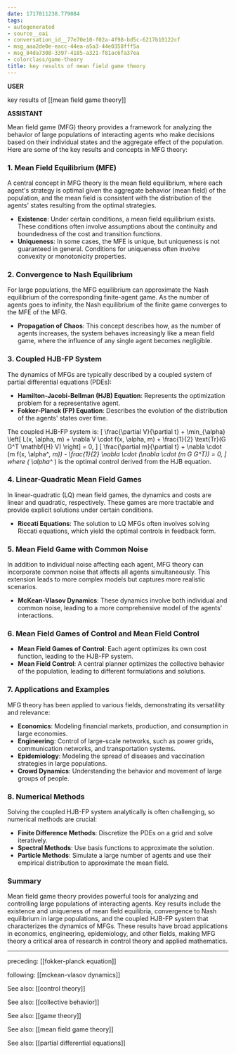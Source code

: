 ```yaml
---
date: 1717811238.779084
tags:
- autogenerated
- source__oai
- conversation_id__77e70e10-f02a-4f98-bd5c-6217b10122cf
- msg_aaa2de0e-eacc-44ea-a5a3-44e0358fff5a
- msg_84da7308-3397-4185-a321-f81ac6fa37ea
- colorclass/game-theory
title: key results of mean field game theory
---
```


**USER**

key results of [[mean field game theory]]


**ASSISTANT**

Mean field game (MFG) theory provides a framework for analyzing the behavior of large populations of interacting agents who make decisions based on their individual states and the aggregate effect of the population. Here are some of the key results and concepts in MFG theory:

### 1. Mean Field Equilibrium (MFE)

A central concept in MFG theory is the mean field equilibrium, where each agent's strategy is optimal given the aggregate behavior (mean field) of the population, and the mean field is consistent with the distribution of the agents' states resulting from the optimal strategies.

- **Existence**: Under certain conditions, a mean field equilibrium exists. These conditions often involve assumptions about the continuity and boundedness of the cost and transition functions.
- **Uniqueness**: In some cases, the MFE is unique, but uniqueness is not guaranteed in general. Conditions for uniqueness often involve convexity or monotonicity properties.

### 2. Convergence to Nash Equilibrium

For large populations, the MFG equilibrium can approximate the Nash equilibrium of the corresponding finite-agent game. As the number of agents goes to infinity, the Nash equilibrium of the finite game converges to the MFE of the MFG.

- **Propagation of Chaos**: This concept describes how, as the number of agents increases, the system behaves increasingly like a mean field game, where the influence of any single agent becomes negligible.

### 3. Coupled HJB-FP System

The dynamics of MFGs are typically described by a coupled system of partial differential equations (PDEs):

- **Hamilton-Jacobi-Bellman (HJB) Equation**: Represents the optimization problem for a representative agent.
- **Fokker-Planck (FP) Equation**: Describes the evolution of the distribution of the agents' states over time.

The coupled HJB-FP system is:
\[ \frac{\partial V}{\partial t} + \min_{\alpha} \left[ L(x, \alpha, m) + \nabla V \cdot f(x, \alpha, m) + \frac{1}{2} \text{Tr}(G G^T \mathbf{H} V) \right] = 0, \]
\[ \frac{\partial m}{\partial t} + \nabla \cdot (m f(x, \alpha^*, m)) - \frac{1}{2} \nabla \cdot (\nabla \cdot (m G G^T)) = 0, \]
where \( \alpha^* \) is the optimal control derived from the HJB equation.

### 4. Linear-Quadratic Mean Field Games

In linear-quadratic (LQ) mean field games, the dynamics and costs are linear and quadratic, respectively. These games are more tractable and provide explicit solutions under certain conditions.

- **Riccati Equations**: The solution to LQ MFGs often involves solving Riccati equations, which yield the optimal controls in feedback form.

### 5. Mean Field Game with Common Noise

In addition to individual noise affecting each agent, MFG theory can incorporate common noise that affects all agents simultaneously. This extension leads to more complex models but captures more realistic scenarios.

- **McKean-Vlasov Dynamics**: These dynamics involve both individual and common noise, leading to a more comprehensive model of the agents' interactions.

### 6. Mean Field Games of Control and Mean Field Control

- **Mean Field Games of Control**: Each agent optimizes its own cost function, leading to the HJB-FP system.
- **Mean Field Control**: A central planner optimizes the collective behavior of the population, leading to different formulations and solutions.

### 7. Applications and Examples

MFG theory has been applied to various fields, demonstrating its versatility and relevance:

- **Economics**: Modeling financial markets, production, and consumption in large economies.
- **Engineering**: Control of large-scale networks, such as power grids, communication networks, and transportation systems.
- **Epidemiology**: Modeling the spread of diseases and vaccination strategies in large populations.
- **Crowd Dynamics**: Understanding the behavior and movement of large groups of people.

### 8. Numerical Methods

Solving the coupled HJB-FP system analytically is often challenging, so numerical methods are crucial:

- **Finite Difference Methods**: Discretize the PDEs on a grid and solve iteratively.
- **Spectral Methods**: Use basis functions to approximate the solution.
- **Particle Methods**: Simulate a large number of agents and use their empirical distribution to approximate the mean field.

### Summary

Mean field game theory provides powerful tools for analyzing and controlling large populations of interacting agents. Key results include the existence and uniqueness of mean field equilibria, convergence to Nash equilibrium in large populations, and the coupled HJB-FP system that characterizes the dynamics of MFGs. These results have broad applications in economics, engineering, epidemiology, and other fields, making MFG theory a critical area of research in control theory and applied mathematics.


---

preceding: [[fokker-planck equation]]  


following: [[mckean-vlasov dynamics]]

See also: [[control theory]]


See also: [[collective behavior]]


See also: [[game theory]]


See also: [[mean field game theory]]


See also: [[partial differential equations]]